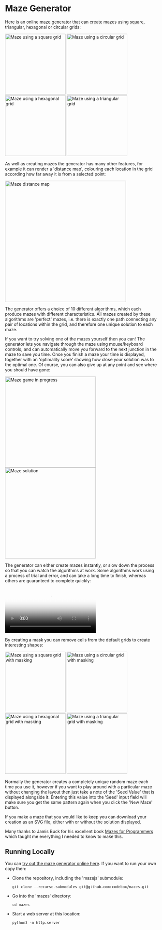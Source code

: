 # Maze Generator

Here is an online [maze generator](https://codebox.net/pages/maze-generator/online) that can create mazes using square,
triangular, hexagonal or circular grids:

<img src="https://codebox.net/assets/images/maze-generator/maze_square.svg" alt="Maze using a square grid" width="200px">
<img src="https://codebox.net/assets/images/maze-generator/maze_circle.svg" alt="Maze using a circular grid" width="200px">
<img src="https://codebox.net/assets/images/maze-generator/maze_hexagon.svg" alt="Maze using a hexagonal grid" width="200px">
<img src="https://codebox.net/assets/images/maze-generator/maze_triangle.svg" alt="Maze using a triangular grid" width="200px">

As well as creating mazes the generator has many other features, for example it can render a 'distance map',
colouring each location in the grid according how far away it is from a selected point:

<img src="https://codebox.net/assets/images/maze-generator/maze_square_distance_map.svg" alt="Maze distance map" width="400px">

The generator offers a choice of 10 different algorithms, which each produce mazes with different characteristics.
All mazes created by these algorithms are 'perfect' mazes, i.e. there is exactly one path connecting any pair of
locations within the grid, and therefore one unique solution to each maze.

If you want to try solving one of the mazes yourself then you can! The generator lets you navigate through the maze
using mouse/keyboard controls, and can automatically move you forward to the next junction in the maze to save you
time. Once you finish a maze your time is displayed, together with an 'optimality score' showing how close your
solution was to the optimal one. Of course, you can also give up at any point and see where you should have gone:

<img src="https://codebox.net/assets/images/maze-generator/maze_playing.png" alt="Maze game in progress" width="300px">
<img src="https://codebox.net/assets/images/maze-generator/maze_solution.png" alt="Maze solution" width="300px">

The generator can either create mazes instantly, or slow down the process so that you can watch the algorithms at work.
Some algorithms work using a process of trial and error, and can take a long time to finish, whereas others are guaranteed
to complete quickly:

<video controls width="300px" poster="https://codebox.net/assets/video/maze-generator/maze_algorithms_poster.png">
    <source src="https://codebox.net/assets/video/maze-generator/maze_algorithms.webm" type="video/webm">
    <source src="https://codebox.net/assets/video/maze-generator/maze_algorithms.mp4" type="video/mp4">
    <source src="https://codebox.net/assets/video/maze-generator/maze_algorithms.ogv" type="video/ogg">
    Sorry, your browser doesn't support embedded videos.
</video>

By creating a mask you can remove cells from the default grids to create interesting shapes:

<img src="https://codebox.net/assets/images/maze-generator/maze_square_masked.svg" alt="Maze using a square grid with masking" width="200px">
<img src="https://codebox.net/assets/images/maze-generator/maze_circle_masked.svg" alt="Maze using a circular grid with masking" width="200px">
<img src="https://codebox.net/assets/images/maze-generator/maze_hexagon_masked.svg" alt="Maze using a hexagonal grid with masking" width="200px">
<img src="https://codebox.net/assets/images/maze-generator/maze_triangle_masked.svg" alt="Maze using a triangular grid with masking" width="200px">

Normally the generator creates a completely unique random maze each time you use it, however if you want to play around with a
particular maze without changing the layout then just take a note of the 'Seed Value' that is displayed alongside it.
Entering this value into the 'Seed' input field will make sure you get the same pattern again when you click the 'New Maze' button.

If you make a maze that you would like to keep you can download your creation as an SVG file,
either with or without the solution displayed.

Many thanks to Jamis Buck for his excellent book [Mazes for Programmers](http://mazesforprogrammers.com) which taught me
everything I needed to know to make this.

## Running Locally
You can [try out the maze generator online here](https://codebox.net/pages/maze-generator/online). 
If you want to run your own copy then:
* Clone the repository, including the 'mazejs' submodule:
      
   `git clone --recurse-submodules git@github.com:codebox/mazes.git`

* Go into the 'mazes' directory:

    `cd mazes`
   
* Start a web server at this location:
   
    `python3 -m http.server` 
